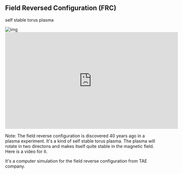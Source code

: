 ## Field Reversed Configuration (FRC)

self stable torus plasma

<div class="r-stack">

<img class="fragment fade-out" src="https://s2.loli.net/2023/04/23/I8imelgGsPSEFwQ.png" alt="img"> 

<iframe class="fragment fade-in" width="560" height="315" src="https://www.youtube.com/embed/2i7taw2HAE4" title="YouTube video player" frameborder="0" allow="accelerometer; autoplay; clipboard-write; encrypted-media; gyroscope; picture-in-picture; web-share" allowfullscreen></iframe> 

</div>


Note:
The field reverse configuration is discovered 40 years ago in a plasma experiment. It's a kind of self stable torus plasma. The plasma will rotate in two directons and makes itself quite stable in the magnetic field. 
Here is a video for it.

It's a computer simulation for the field reverse configuration from TAE company. 